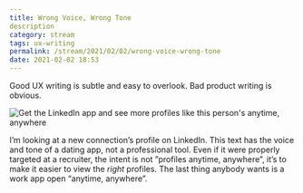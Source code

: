 ```yaml
---
title: Wrong Voice, Wrong Tone
description
category: stream
tags: ux-writing
permalink: /stream/2021/02/02/wrong-voice-wrong-tone
date: 2021-02-02 18:53
---
```


Good UX writing is subtle and easy to overlook. Bad product writing is obvious. 

![Get the LinkedIn app and see more profiles like this person's anytime, anywhere](https://res.cloudinary.com/derekkedziora/image/upload/v1612284808/Blog%20Assets/2021-02-02/linkedin-voice_fw1mfh.png)

I’m looking at a new connection’s profile on LinkedIn. This text has the voice and tone of a dating app, not a professional tool. Even if it were properly targeted at a recruiter, the intent is not ”profiles anytime, anywhere”, it’s to make it easier to view the *right* profiles. The last thing anybody wants is a work app open “anytime, anywhere”.  


